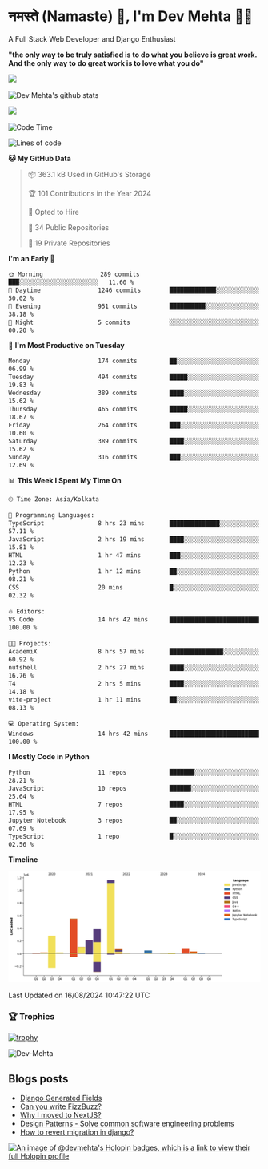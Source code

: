 # नमस्ते (Namaste) :pray:, I'm Dev Mehta :man_technologist:
A Full Stack Web Developer and Django Enthusiast

**"the only way to be truly satisfied is to do what you believe is great work. And the only way to do great work is to love what you do"**

<img src="https://github-readme-stats.vercel.app/api?username=Dev-Mehta&show=reviews,discussions_started,discussions_answered,prs_merged,prs_merged_percentage" />

![Dev Mehta's github stats](https://github-readme-stats.vercel.app/api?username=Dev-Mehta&count_private=true&show_icons=true&theme=nightowl)

<img src="https://komarev.com/ghpvc/?username=Dev-Mehta" />

<!--START_SECTION:waka-->
![Code Time](http://img.shields.io/badge/Code%20Time-316%20hrs%2032%20mins-blue)

![Lines of code](https://img.shields.io/badge/From%20Hello%20World%20I%27ve%20Written-3.0%20million%20lines%20of%20code-blue)

**🐱 My GitHub Data** 

> 📦 363.1 kB Used in GitHub's Storage 
 > 
> 🏆 101 Contributions in the Year 2024
 > 
> 💼 Opted to Hire
 > 
> 📜 34 Public Repositories 
 > 
> 🔑 19 Private Repositories 
 > 
**I'm an Early 🐤** 

```text
🌞 Morning                289 commits         ███░░░░░░░░░░░░░░░░░░░░░░   11.60 % 
🌆 Daytime                1246 commits        █████████████░░░░░░░░░░░░   50.02 % 
🌃 Evening                951 commits         ██████████░░░░░░░░░░░░░░░   38.18 % 
🌙 Night                  5 commits           ░░░░░░░░░░░░░░░░░░░░░░░░░   00.20 % 
```
📅 **I'm Most Productive on Tuesday** 

```text
Monday                   174 commits         ██░░░░░░░░░░░░░░░░░░░░░░░   06.99 % 
Tuesday                  494 commits         █████░░░░░░░░░░░░░░░░░░░░   19.83 % 
Wednesday                389 commits         ████░░░░░░░░░░░░░░░░░░░░░   15.62 % 
Thursday                 465 commits         █████░░░░░░░░░░░░░░░░░░░░   18.67 % 
Friday                   264 commits         ███░░░░░░░░░░░░░░░░░░░░░░   10.60 % 
Saturday                 389 commits         ████░░░░░░░░░░░░░░░░░░░░░   15.62 % 
Sunday                   316 commits         ███░░░░░░░░░░░░░░░░░░░░░░   12.69 % 
```


📊 **This Week I Spent My Time On** 

```text
🕑︎ Time Zone: Asia/Kolkata

💬 Programming Languages: 
TypeScript               8 hrs 23 mins       ██████████████░░░░░░░░░░░   57.11 % 
JavaScript               2 hrs 19 mins       ████░░░░░░░░░░░░░░░░░░░░░   15.81 % 
HTML                     1 hr 47 mins        ███░░░░░░░░░░░░░░░░░░░░░░   12.23 % 
Python                   1 hr 12 mins        ██░░░░░░░░░░░░░░░░░░░░░░░   08.21 % 
CSS                      20 mins             █░░░░░░░░░░░░░░░░░░░░░░░░   02.32 % 

🔥 Editors: 
VS Code                  14 hrs 42 mins      █████████████████████████   100.00 % 

🐱‍💻 Projects: 
AcademiX                 8 hrs 57 mins       ███████████████░░░░░░░░░░   60.92 % 
nutshell                 2 hrs 27 mins       ████░░░░░░░░░░░░░░░░░░░░░   16.76 % 
T4                       2 hrs 5 mins        ████░░░░░░░░░░░░░░░░░░░░░   14.18 % 
vite-project             1 hr 11 mins        ██░░░░░░░░░░░░░░░░░░░░░░░   08.13 % 

💻 Operating System: 
Windows                  14 hrs 42 mins      █████████████████████████   100.00 % 
```

**I Mostly Code in Python** 

```text
Python                   11 repos            ███████░░░░░░░░░░░░░░░░░░   28.21 % 
JavaScript               10 repos            ██████░░░░░░░░░░░░░░░░░░░   25.64 % 
HTML                     7 repos             ████░░░░░░░░░░░░░░░░░░░░░   17.95 % 
Jupyter Notebook         3 repos             ██░░░░░░░░░░░░░░░░░░░░░░░   07.69 % 
TypeScript               1 repo              █░░░░░░░░░░░░░░░░░░░░░░░░   02.56 % 
```



**Timeline**

![Lines of Code chart](https://raw.githubusercontent.com/Dev-Mehta/Dev-Mehta/master/assets/bar_graph.png)


 Last Updated on 16/08/2024 10:47:22 UTC
<!--END_SECTION:waka-->

### 🏆 Trophies
[![trophy](https://github-profile-trophy.vercel.app/?username=Dev-Mehta&row=2&column=3&margin-w=15&margin-h=15&no-bg=true&frame=false&theme=onestar)](https://github.com/ryo-ma/github-profile-trophy)

<img align="center" src="https://github-readme-streak-stats.herokuapp.com/?user=Dev-Mehta&" alt="Dev-Mehta" />

## Blogs posts<!-- BLOG-POST-LIST:START -->
- [Django Generated Fields](https://simplifiedweb.netlify.app/django-generated-fields)
- [Can you write FizzBuzz?](https://simplifiedweb.netlify.app/can-you-write-fizzbuzz)
- [Why I moved to NextJS?](https://simplifiedweb.netlify.app/why-i-moved-to-nextjs)
- [Design Patterns - Solve common software engineering problems](https://simplifiedweb.netlify.app/design-patterns-solve-common-software-engineering-problems)
- [How to revert migration in django?](https://simplifiedweb.netlify.app/how-to-revert-migration-in-django)
<!-- BLOG-POST-LIST:END -->

[![An image of @devmehta's Holopin badges, which is a link to view their full Holopin profile](https://holopin.me/devmehta)](https://holopin.io/@devmehta)
